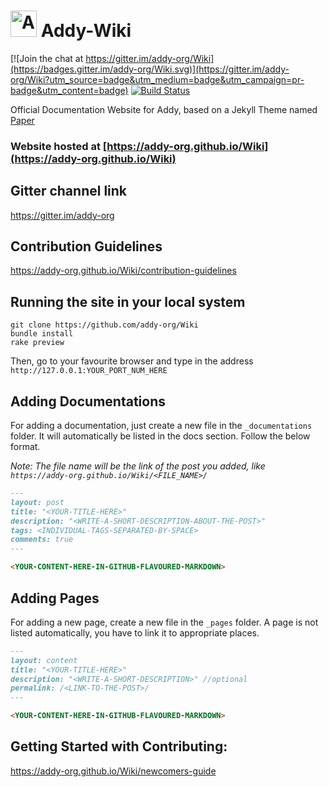 # <img src="https://raw.githubusercontent.com/addy-org/Wiki/master/readme_assets/logo.png" alt="Addy" height="42" width="42"></img>  Addy-Wiki

[![Join the chat at https://gitter.im/addy-org/Wiki](https://badges.gitter.im/addy-org/Wiki.svg)](https://gitter.im/addy-org/Wiki?utm_source=badge&utm_medium=badge&utm_campaign=pr-badge&utm_content=badge)
[![Build Status](https://travis-ci.org/addy-org/Wiki.svg?branch=master)](https://travis-ci.org/addy-org/Wiki)

Official Documentation Website for Addy, based on a Jekyll Theme named [Paper](https://github.com/mkchoi212/paper-jekyll-theme)

### Website hosted at [https://addy-org.github.io/Wiki](https://addy-org.github.io/Wiki)

## Gitter channel link
https://gitter.im/addy-org

## Contribution Guidelines
https://addy-org.github.io/Wiki/contribution-guidelines

## Running the site in your local system
```
git clone https://github.com/addy-org/Wiki
bundle install
rake preview
```

Then, go to your favourite browser and type in the address `http://127.0.0.1:YOUR_PORT_NUM_HERE`

## Adding Documentations

For adding a documentation, just create a new file in the `_documentations` folder. It will automatically be listed in the docs section. Follow the below format.

*Note: The file name will be the link of the post you added, like `https://addy-org.github.io/Wiki/<FILE_NAME>/`*

```Markdown
---
layout: post
title: "<YOUR-TITLE-HERE>"
description: "<WRITE-A-SHORT-DESCRIPTION-ABOUT-THE-POST>"
tags: <INDIVIDUAL-TAGS-SEPARATED-BY-SPACE>
comments: true
---

<YOUR-CONTENT-HERE-IN-GITHUB-FLAVOURED-MARKDOWN>
```

## Adding Pages

For adding a new page, create a new file in the `_pages` folder. A page is not listed automatically, you have to link it to appropriate places.

```Markdown
---
layout: content
title: "<YOUR-TITLE-HERE>"
description: "<WRITE-A-SHORT-DESCRIPTION>" //optional
permalink: /<LINK-TO-THE-POST>/
---

<YOUR-CONTENT-HERE-IN-GITHUB-FLAVOURED-MARKDOWN>
```

## Getting Started with Contributing:
https://addy-org.github.io/Wiki/newcomers-guide
